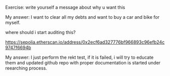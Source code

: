 Exercise: write yourself a message about why u want this

My answer: I want to clear all my debts and want to buy a car and bike for myself.

where should i start auditing this?

https://sepolia.etherscan.io/address/0x2ecf6ad327776bf966893c96efb24c9747f6694b

My answer: I just perform the rekt test, if it is failed, i will try to educate them and updated github repo with proper documentation is started under reearching process.